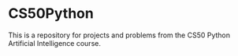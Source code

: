 # CS50Python
This is a repository for projects and problems from the CS50 Python Artificial Intelligence course.

